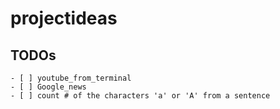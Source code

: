 # projectideas
## TODOs

    - [ ] youtube_from_terminal
    - [ ] Google_news
    - [ ] count # of the characters 'a' or 'A' from a sentence